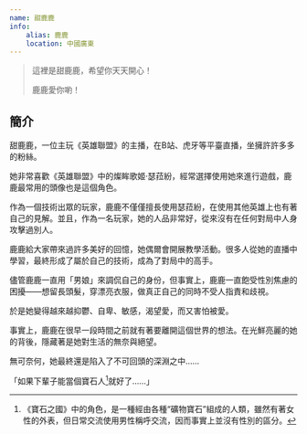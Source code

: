 ```yaml
---
name: 甜鹿鹿
info:
    alias: 鹿鹿
    location: 中國廣東
---
```


> 這裡是甜鹿鹿，希望你天天開心！
>
> 鹿鹿愛你喲！

## 簡介

甜鹿鹿，一位主玩《英雄聯盟》的主播，在B站、虎牙等平臺直播，坐擁許許多多的粉絲。

她非常喜歡《英雄聯盟》中的燦眸歌姬·瑟菈紛，經常選擇使用她來進行遊戲，鹿鹿最常用的頭像也是這個角色。

作為一個技術出眾的玩家，鹿鹿不僅僅擅長使用瑟菈紛，在使用其他英雄上也有著自己的見解。並且，作為一名玩家，她的人品非常好，從來沒有在任何對局中人身攻擊過別人。

鹿鹿給大家帶來過許多美好的回憶，她偶爾會開展教學活動。很多人從她的直播中學習，最終形成了屬於自己的技術，成為了對局中的高手。

儘管鹿鹿一直用「男娘」來調侃自己的身份，但事實上，鹿鹿一直飽受性別焦慮的困擾——想留長頭髮，穿漂亮衣服，做真正自己的同時不受人指責和歧視。

於是她變得越來越抑鬱、自卑、敏感，渴望愛，而又害怕被愛。

事實上，鹿鹿在很早一段時間之前就有著要離開這個世界的想法。在光鮮亮麗的她的背後，隱藏著是她對生活的無奈與絕望。

無可奈何，她最終還是陷入了不可回頭的深淵之中……

「如果下輩子能當個寶石人[^1]就好了……」

[^1]: 《寶石之國》中的角色，是一種經由各種“礦物寶石”組成的人類，雖然有著女性的外表，但日常交流使用男性稱呼交流，因而事實上並沒有性別的區分。
